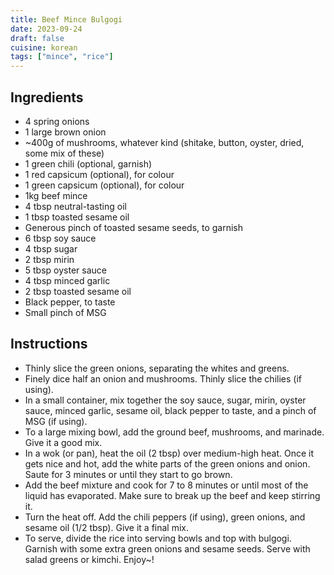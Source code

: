 ```yaml
---
title: Beef Mince Bulgogi
date: 2023-09-24
draft: false
cuisine: korean
tags: ["mince", "rice"]
---
```


## Ingredients
- 4 spring onions
- 1 large brown onion
- ~400g of mushrooms, whatever kind (shitake, button, oyster, dried, some mix of these)
- 1 green chili (optional, garnish)
- 1 red capsicum (optional), for colour
- 1 green capsicum (optional), for colour
- 1kg beef mince
- 4 tbsp neutral-tasting oil
- 1 tbsp toasted sesame oil
- Generous pinch of toasted sesame seeds, to garnish
- 6 tbsp soy sauce
- 4 tbsp sugar
- 2 tbsp mirin
- 5 tbsp oyster sauce
- 4 tbsp minced garlic
- 2 tbsp toasted sesame oil
- Black pepper, to taste
- Small pinch of MSG

## Instructions
- Thinly slice the green onions, separating the whites and greens.
- Finely dice half an onion and mushrooms. Thinly slice the chilies (if using).
- In a small container, mix together the soy sauce, sugar, mirin, oyster sauce, minced garlic, sesame oil, black pepper to taste, and a pinch of MSG (if using).
- To a large mixing bowl, add the ground beef, mushrooms, and marinade. Give it a good mix.
- In a wok (or pan), heat the oil (2 tbsp) over medium-high heat. Once it gets nice and hot, add the white parts of the green onions and onion. Saute for 3 minutes or until they start to go brown.
- Add the beef mixture and cook for 7 to 8 minutes or until most of the liquid has evaporated. Make sure to break up the beef and keep stirring it.
- Turn the heat off. Add the chili peppers (if using), green onions, and sesame oil (1/2 tbsp). Give it a final mix.
- To serve, divide the rice into serving bowls and top with bulgogi. Garnish with some extra green onions and sesame seeds. Serve with salad greens or kimchi. Enjoy~!

